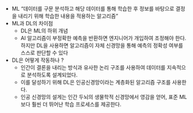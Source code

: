 
- ML
	“데이터를 구문 분석하고 해당 데이터를 통해 학습한 후 정보를 바탕으로 결정을 내리기 위해 학습한 내용을 적용하는 알고리즘”
- ML과 DL의 차이점
	- DL은 ML의 하위 개념
	- AI 알고리즘이 부정확한 예측을 반환하면 엔지니어가 개입하여 조정해야 한다. 하지만 DL을 사용하면 알고리즘이 자체 신경망을 통해 예측의 정확성 여부를 스스로 판단할 수 있다
- DL은 어떻게 작동하나 ?
	- 인간이 결론을 내리는 방식과 유사한 논리 구조를 사용하여 데이터를 지속적으로 분석하도록 설계되었다.
	- 이를 달성하기 위해 DL은 인공신경망이라는 계층화된 알고리즘 구조를 사용한다.
	- 인공 신경망의 설게는 인간 두뇌의 생물학적 신경망에서 영감을 얻어, 표준 ML보다 훨씬 더 뛰어난 학습 프로세스를 제공한다.

